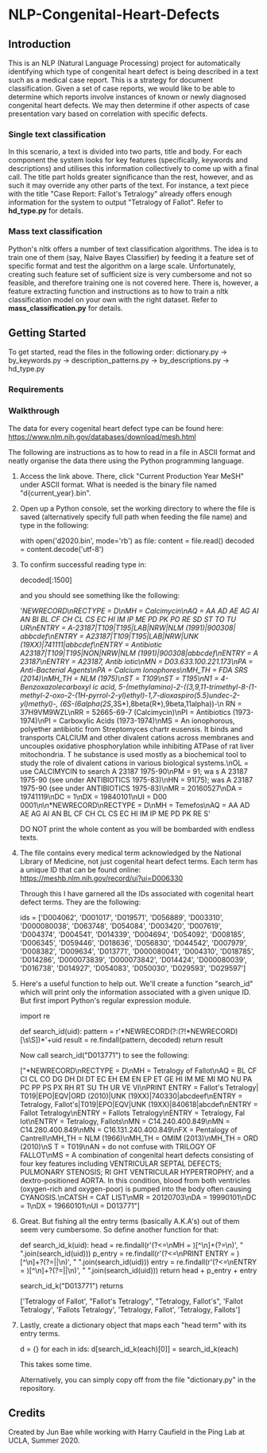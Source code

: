 # NLP-Congenital-Heart-Defects

## Introduction
This is an NLP (Natural Language Processing) project for automatically identifying which type of congenital heart defect is being described in a text such as a medical case report. This is a strategy for document classification. Given a set of case reports, we would like to be able to determine which reports involve instances of known or newly diagnosed congenital heart defects. We may then determine if other aspects of case presentation vary based on correlation with specific defects. 

### Single text classification
In this scenario, a text is divided into two parts, title and body. For each component the system looks for key features (specifically, keywords and descriptions) and utilises this information collectively to come up with a final call. The title part holds greater significance than the rest, however, and as such it may override any other parts of the text. For instance, a text piece with the title "Case Report: Fallot's Tetralogy" already offers enough information for the system to output "Tetralogy of Fallot". Refer to **hd_type.py** for details.

### Mass text classification
Python's nltk offers a number of text classification algorithms. The idea is to train one of them (say, Naive Bayes Classifier) by feeding
it a feature set of specific format and test the algorithm on a large scale. Unfortunately, creating such feature set of sufficient size is very cumbersome and not so feasible, and therefore training one is not covered here. There is, however, a feature extracting function and instructions as to how to train a nltk classification model on your own with the right dataset. Refer to **mass_classification.py** for details.

## Getting Started
To get started, read the files in the following order: dictionary.py -> by_keywords.py -> description_patterns.py -> by_descriptions.py -> hd_type.py

### Requirements 

### Walkthrough
The data for every cogenital heart defect type can be found here: https://www.nlm.nih.gov/databases/download/mesh.html 

The following are instructions as to how to read in a file in ASCII format and neatly organise the data there using the Python programming language.

1. Access the link above. There, click "Current Production Year MeSH" under ASCII format. What is needed is the binary file named "d{current_year}.bin".
2. Open up a Python console, set the working directory to where the file is saved (alternatively specify full path when feeding the file name) and type in the following:
    
   with open('d2020.bin', mode='rb') as file:
       content = file.read()
   decoded = content.decode('utf-8')

3. To confirm successful reading type in:

   decoded[:1500]
   
   and you should see something like the following:
   
   '*NEWRECORD\nRECTYPE = D\nMH = Calcimycin\nAQ = AA AD AE AG AI AN BI BL CF CH CL CS EC HI IM IP ME PD PK PO RE SD ST TO TU UR\nENTRY = A-23187|T109|T195|LAB|NRW|NLM (1991)|900308|
    abbcdef\nENTRY = A23187|T109|T195|LAB|NRW|UNK (19XX)|741111|abbcdef\nENTRY = Antibiotic A23187|T109|T195|NON|NRW|NLM (1991)|900308|abbcdef\nENTRY = A 23187\nENTRY = A23187, Antib
    iotic\nMN = D03.633.100.221.173\nPA = Anti-Bacterial Agents\nPA = Calcium Ionophores\nMH_TH = FDA SRS (2014)\nMH_TH = NLM (1975)\nST = T109\nST = T195\nN1 = 4-Benzoxazolecarboxyl
    ic acid, 5-(methylamino)-2-((3,9,11-trimethyl-8-(1-methyl-2-oxo-2-(1H-pyrrol-2-yl)ethyl)-1,7-dioxaspiro(5.5)undec-2-yl)methyl)-, (6S-(6alpha(2S*,3S*),8beta(R*),9beta,11alpha))-\n
    RN = 37H9VM9WZL\nRR = 52665-69-7 (Calcimycin)\nPI = Antibiotics (1973-1974)\nPI = Carboxylic Acids (1973-1974)\nMS = An ionophorous, polyether antibiotic from Streptomyces chartr
    eusensis. It binds and transports CALCIUM and other divalent cations across membranes and uncouples oxidative phosphorylation while inhibiting ATPase of rat liver mitochondria. T
    he substance is used mostly as a biochemical tool to study the role of divalent cations in various biological systems.\nOL = use CALCIMYCIN to search A 23187 1975-90\nPM = 91; wa
    s A 23187 1975-90 (see under ANTIBIOTICS 1975-83)\nHN = 91(75); was A 23187 1975-90 (see under ANTIBIOTICS 1975-83)\nMR = 20160527\nDA = 19741119\nDC = 1\nDX = 19840101\nUI = D00
    0001\n\n*NEWRECORD\nRECTYPE = D\nMH = Temefos\nAQ = AA AD AE AG AI AN BL CF CH CL CS EC HI IM IP ME PD PK RE S'
   
   DO NOT print the whole content as you will be bombarded with endless texts.
   
4. The file contains every medical term acknowledged by the National Library of Medicine, not just cogenital heart defect terms. Each term has a unique ID that can be found online:
   https://meshb.nlm.nih.gov/record/ui?ui=D006330
   
   Through this I have garnered all the IDs associated with cogenital heart defect terms. They are the following:
   
   ids = ['D004062',
    'D001017',
    'D019571',
    'D056889',
    'D003310',
    'D000080038',
    'D063748',
    'D054084',
    'D003420',
    'D007619',
    'D004374',
    'D004541',
    'D014339',
    'D004694',
    'D054092',
    'D008185',
    'D006345',
    'D059446',
    'D018636',
    'D056830',
    'D044542',
    'D007979',
    'D008382',
    'D009634',
    'D013771',
    'D000080041',
    'D004310',
    'D018785',
    'D014286',
    'D000073839',
    'D000073842',
    'D014424',
    'D000080039',
    'D016738',
    'D014927',
    'D054083',
    'D050030',
    'D029593',
    'D029597']

5. Here's a useful function to help out. We'll create a function "search_id" which will print only the information associated with a given unique ID.
   But first import Python's regular expression module.
   
   import re
   
   def search_id(uid):
     pattern = r'\*NEWRECORD(?:(?!\*NEWRECORD)[\s\S])*'+uid
     result = re.findall(pattern, decoded)
     return result
    
   Now call search_id("D013771") to see the following:
   
   ["*NEWRECORD\nRECTYPE = D\nMH = Tetralogy of Fallot\nAQ = BL CF CI CL CO DG DH DI DT EC EH EM EN EP ET GE HI IM ME MI MO NU PA PC PP PS PX RH RT SU TH UR VE VI\nPRINT ENTRY = Fallot's Tetralogy|
    T019|EPO|EQV|ORD (2010)|UNK (19XX)|740330|abcdeef\nENTRY = Tetralogy, Fallot's|T019|EPO|EQV|UNK (19XX)|840618|abcdef\nENTRY = Fallot Tetralogy\nENTRY = Fallots Tetralogy\nENTRY = Tetralogy, Fal
    lot\nENTRY = Tetralogy, Fallots\nMN = C14.240.400.849\nMN = C14.280.400.849\nMN = C16.131.240.400.849\nFX = Pentalogy of Cantrell\nMH_TH = NLM (1966)\nMH_TH = OMIM (2013)\nMH_TH = ORD (2010)\nS
    T = T019\nAN = do not confuse with TRILOGY OF FALLOT\nMS = A combination of congenital heart defects consisting of four key features including VENTRICULAR SEPTAL DEFECTS; PULMONARY STENOSIS; RI
    GHT VENTRICULAR HYPERTROPHY; and a dextro-positioned AORTA. In this condition, blood from both ventricles (oxygen-rich and oxygen-poor) is pumped into the body often causing CYANOSIS.\nCATSH = 
    CAT LIST\nMR = 20120703\nDA = 19990101\nDC = 1\nDX = 19660101\nUI = D013771"]
 
6. Great. But fishing all the entry terms (basically A.K.A's) out of them seem very cumbersome. So define another function for that:

   def search_id_k(uid):
     head = re.findall(r'(?<=\nMH = )[^\n]+(?=\n)', " ".join(search_id(uid)))
     p_entry = re.findall(r'(?<=\nPRINT ENTRY = )[^\n]+?(?=\||\n)', " ".join(search_id(uid)))
     entry = re.findall(r'(?<=\nENTRY = )[^\n]+?(?=\||\n)', " ".join(search_id(uid)))
     return head + p_entry + entry
     
   search_id_k("D013771") returns
   
   ['Tetralogy of Fallot',
    "Fallot's Tetralogy",
    "Tetralogy, Fallot's",
    'Fallot Tetralogy',
    'Fallots Tetralogy',
    'Tetralogy, Fallot',
    'Tetralogy, Fallots']
    
7. Lastly, create a dictionary object that maps each "head term" with its entry terms.

   d = {}
   for each in ids:
     d[search_id_k(each)[0]] = search_id_k(each)
   
   This takes some time. 
   
   Alternatively, you can simply copy off from the file "dictionary.py" in the repository.

## Credits
Created by Jun Bae while working with Harry Caufield in the Ping Lab at UCLA, Summer 2020.




